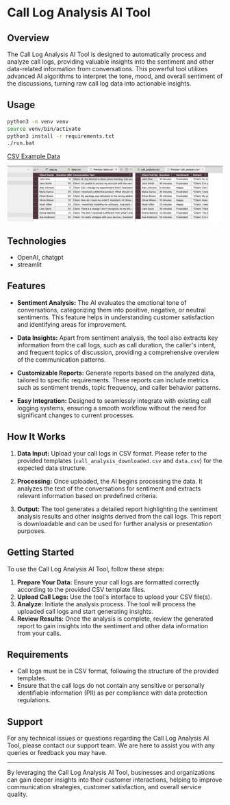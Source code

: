 

# Call Log Analysis AI Tool

## Overview

The Call Log Analysis AI Tool is designed to automatically process and analyze call logs, providing valuable insights into the sentiment and other data-related information from conversations. This powerful tool utilizes advanced AI algorithms to interpret the tone, mood, and overall sentiment of the discussions, turning raw call log data into actionable insights.


 ## Usage
 ```bash
 python3 -m venv venv
 source venv/bin/activate
 python3 install -r requirements.txt
 ./run.bat
 ```
 
 [CSV Example Data](call_analysis.csv)

 ![alt text](image.png)

 ## Technologies
 - OpenAI, chatgpt
 - streamlit

## Features

- **Sentiment Analysis:** The AI evaluates the emotional tone of conversations, categorizing them into positive, negative, or neutral sentiments. This feature helps in understanding customer satisfaction and identifying areas for improvement.
  
- **Data Insights:** Apart from sentiment analysis, the tool also extracts key information from the call logs, such as call duration, the caller's intent, and frequent topics of discussion, providing a comprehensive overview of the communication patterns.

- **Customizable Reports:** Generate reports based on the analyzed data, tailored to specific requirements. These reports can include metrics such as sentiment trends, topic frequency, and caller behavior patterns.

- **Easy Integration:** Designed to seamlessly integrate with existing call logging systems, ensuring a smooth workflow without the need for significant changes to current processes.

## How It Works

1. **Data Input:** Upload your call logs in CSV format. Please refer to the provided templates (`call_analysis_downloaded.csv` and `data.csv`) for the expected data structure.

2. **Processing:** Once uploaded, the AI begins processing the data. It analyzes the text of the conversations for sentiment and extracts relevant information based on predefined criteria.

3. **Output:** The tool generates a detailed report highlighting the sentiment analysis results and other insights derived from the call logs. This report is downloadable and can be used for further analysis or presentation purposes.

## Getting Started

To use the Call Log Analysis AI Tool, follow these steps:

1. **Prepare Your Data:** Ensure your call logs are formatted correctly according to the provided CSV template files.
2. **Upload Call Logs:** Use the tool's interface to upload your CSV file(s).
3. **Analyze:** Initiate the analysis process. The tool will process the uploaded call logs and start generating insights.
4. **Review Results:** Once the analysis is complete, review the generated report to gain insights into the sentiment and other data information from your calls.

## Requirements

- Call logs must be in CSV format, following the structure of the provided templates.
- Ensure that the call logs do not contain any sensitive or personally identifiable information (PII) as per compliance with data protection regulations.

## Support

For any technical issues or questions regarding the Call Log Analysis AI Tool, please contact our support team. We are here to assist you with any queries or feedback you may have.

---

By leveraging the Call Log Analysis AI Tool, businesses and organizations can gain deeper insights into their customer interactions, helping to improve communication strategies, customer satisfaction, and overall service quality.
